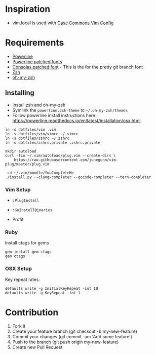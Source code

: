 # Inspiration

* vim.local is used with [Case Commons Vim Config](https://github.com/Casecommons/vim-config)

# Requirements

* [Powerline][5]
* [Powerline patched fonts][1]
* [Consolas patched font][2] - This is the for the pretty git branch font
* [Zsh][3]
* [oh-my-zsh][4]

## Installing

* Install zsh and oh-my-zsh
* Symlink the `powerline.zsh-theme` to `~/.oh-my-zsh/themes`
* Follow powerline install instructions here: https://powerline.readthedocs.io/en/latest/installation/osx.html

```
ln -s dotfiles/vim .vim
ln -s dotfiles/vim/vimrc ~/.vimrc
ln -s dotfiles/zshrc ~/.zshrc
ln -s dotfiles/zshrc.private .zshrc.private

mkdir autoload
curl -fLo ~/.vim/autoload/plug.vim --create-dirs \
    https://raw.githubusercontent.com/junegunn/vim-plug/master/plug.vim

 cd ~/.vim/bundle/YouCompleteMe
./install.py --clang-completer --gocode-completer --tern-completer
```

### Vim Setup

* `:PlugInstall`
* `:GoInstallBinaries` 

* Profit

### Ruby

Install ctags for gems

```
gem install gem-ctags
gem ctags
```

### OSX Setup

Key repeat rates:

```
defaults write -g InitialKeyRepeat -int 10
defaults write -g KeyRepeat -int 1
```

# Contribution

1. Fork it
2. Create your feature branch (git checkout -b my-new-feature)
3. Commit your changes (git commit -am 'Add some feature')
4. Push to the branch (git push origin my-new-feature)
5. Create new Pull Request

[1]: https://github.com/Lokaltog/powerline-fonts
[2]: https://github.com/eugeneching/consolas-powerline-vim/blob/master/CONSOLA-Powerline.ttf
[3]: http://www.zsh.org/
[4]: https://github.com/robbyrussell/oh-my-zsh
[5]: https://powerline.readthedocs.org/en/latest/installation/osx.html#installation-osx
